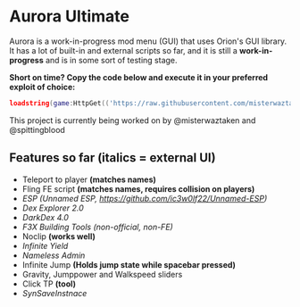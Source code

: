 # Aurora Ultimate
Aurora is a work-in-progress mod menu (GUI) that uses Orion's GUI library.
It has a lot of built-in and external scripts so far, and it is still a **work-in-progress** and is in some sort of testing stage.

**Short on time? Copy the code below and execute it in your preferred exploit of choice:**

```lua
loadstring(game:HttpGet(('https://raw.githubusercontent.com/misterwaztaken/aurora/main/aurora-latest.lua')))()
```

This project is currently being worked on by @misterwaztaken and @spittingblood

## Features so far (italics = external UI)

- Teleport to player **(matches names)**
- Fling FE script **(matches names, requires collision on players)**
- *ESP (Unnamed ESP, https://github.com/ic3w0lf22/Unnamed-ESP)*
- *Dex Explorer 2.0*
- *DarkDex 4.0*
- *F3X Building Tools (non-official, non-FE)*
- Noclip **(works well)**
- *Infinite Yield*
- *Nameless Admin*
- Infinite Jump **(Holds jump state while spacebar pressed)**
- Gravity, Jumppower and Walkspeed sliders 
- Click TP **(tool)**
- *SynSaveInstnace*
